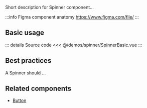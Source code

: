 Short description for Spinner component...

:::info Figma component anatomy
https://www.figma.com/file/
:::

## Basic usage

<SpinnerBasic />

::: details Source code
<<< @/demos/spinner/SpinnerBasic.vue
:::

## Best practices

A Spinner should ...

## Related components

- [Button](/components/button/button.doc)
